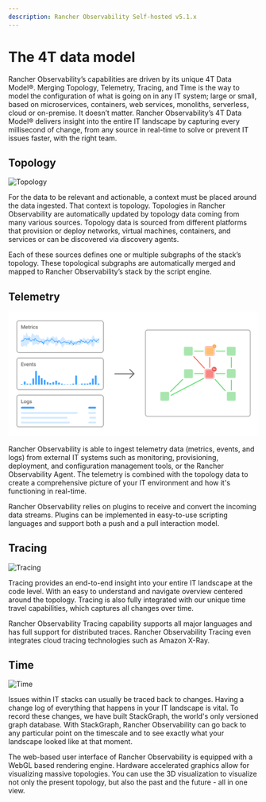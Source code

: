 ```yaml
---
description: Rancher Observability Self-hosted v5.1.x 
---
```


# The 4T data model

Rancher Observability’s capabilities are driven by its unique 4T Data Model®. Merging Topology, Telemetry, Tracing, and Time is the way to model the configuration of what is going on in any IT system; large or small, based on microservices, containers, web services, monoliths, serverless, cloud or on-premise. It doesn’t matter. Rancher Observability’s 4T Data Model® delivers insight into the entire IT landscape by capturing every millisecond of change, from any source in real-time to solve or prevent IT issues faster, with the right team.

## Topology

![Topology](../../.gitbook/assets/4T_Topolog_UnderDaHood-1.png)

For the data to be relevant and actionable, a context must be placed around the data ingested. That context is topology. Topologies in Rancher Observability are automatically updated by topology data coming from many various sources. Topology data is sourced from different platforms that provision or deploy networks, virtual machines, containers, and services or can be discovered via discovery agents.

Each of these sources defines one or multiple subgraphs of the stack’s topology. These topological subgraphs are automatically merged and mapped to Rancher Observability’s stack by the script engine.

## Telemetry

![Telemetry](../../.gitbook/assets/v51_4T_Telemetry_UnderDaHood.png)

Rancher Observability is able to ingest telemetry data \(metrics, events, and logs\) from external IT systems such as monitoring, provisioning, deployment, and configuration management tools, or the Rancher Observability Agent. The telemetry is combined with the topology data to create a comprehensive picture of your IT environment and how it's functioning in real-time.

Rancher Observability relies on plugins to receive and convert the incoming data streams. Plugins can be implemented in easy-to-use scripting languages and support both a push and a pull interaction model.

## Tracing

![Tracing](../../.gitbook/assets/4T_Tracing_UnderDaHood-1.png)

Tracing provides an end-to-end insight into your entire IT landscape at the code level. With an easy to understand and navigate overview centered around the topology. Tracing is also fully integrated with our unique time travel capabilities, which captures all changes over time.

Rancher Observability Tracing capability supports all major languages and has full support for distributed traces. Rancher Observability Tracing even integrates cloud tracing technologies such as Amazon X-Ray.

## Time

![Time](../../.gitbook/assets/4T_Time_UnderDaHood-1.png)

Issues within IT stacks can usually be traced back to changes. Having a change log of everything that happens in your IT landscape is vital. To record these changes, we have built StackGraph, the world's only versioned graph database. With StackGraph, Rancher Observability can go back to any particular point on the timescale and to see exactly what your landscape looked like at that moment.

The web-based user interface of Rancher Observability is equipped with a WebGL based rendering engine. Hardware accelerated graphics allow for visualizing massive topologies. You can use the 3D visualization to visualize not only the present topology, but also the past and the future - all in one view.

